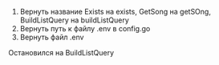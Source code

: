 1. Вернуть название Exists на exists, GetSong на getSOng, BuildListQuery на buildListQuery
2. Вернуть путь к файлу .env в config.go
3. Вернуть файл .env

Остановился на BuildListQuery